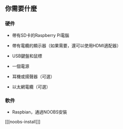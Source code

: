 ## 你需要什麼

### 硬件

+ 帶有SD卡的Raspberry Pi電腦

+ 帶有電纜的顯示器（如果需要，還可以使用HDMI適配器）

+ USB鍵盤和鼠標

+ 一個電源

+ 耳機或揚聲器（可選）

+ 以太網電纜（可選）

### 軟件

+ Raspbian，通過NOOBS安裝

[[[noobs-install]]]